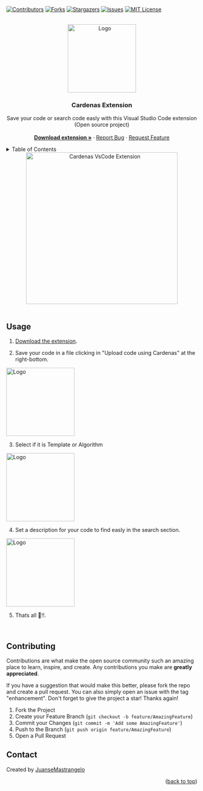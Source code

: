 <div id="top"></div>



<!-- PROJECT SHIELDS -->
<!--
*** I'm using markdown "reference style" links for readability.
*** Reference links are enclosed in brackets [ ] instead of parentheses ( ).
*** See the bottom of this document for the declaration of the reference variables
*** for contributors-url, forks-url, etc. This is an optional, concise syntax you may use.
*** https://www.markdownguide.org/basic-syntax/#reference-style-links
-->
[![Contributors][contributors-shield]][contributors-url]
[![Forks][forks-shield]][forks-url]
[![Stargazers][stars-shield]][stars-url]
[![Issues][issues-shield]][issues-url]
[![MIT License][license-shield]][license-url]


<!-- PROJECT LOGO -->
<br />
<div align="center">
  <a href="https://github.com/CardenasExtension/cardenas-client">
    <img src="https://i.ibb.co/q9v025b/Untitled.png" alt="Logo" height="180">
  </a>

  <h3 align="center">Cardenas Extension</h3>

  <p align="center">
    Save your code or search code easly with this Visual Studio Code extension
    <br />
    (Open source project)
    <br />
    <br />
    <a href="https://marketplace.visualstudio.com/items?itemName=juansemastrangelo.cardenas" target="_blank"><strong>Download extension »</strong></a>
    ·
    <a href="https://github.com/CardenasExtension/cardenas-client/issues" target="_blank">Report Bug</a>
    ·
    <a href="https://github.com/CardenasExtension/cardenas-client/issues" target="_blank">Request Feature</a>
  </p>
</div>



<!-- TABLE OF CONTENTS -->
<details>
  <summary>Table of Contents</summary>
  <ol>
    <li><a href="#usage">Usage</a></li>
    <li><a href="#contact">Contact</a></li>
  </ol>
</details>

<div align="center">
    <img src="https://i.ibb.co/WxmGsg4/taller-ttit-web-Visual-Studio-Code-2022-03-21-13-58-24.gif" alt="Cardenas VsCode Extension" height="400">
</div>
<br />

<!-- Usage -->
## Usage

1. [Download the extension](https://marketplace.visualstudio.com/items?itemName=juansemastrangelo.cardenas).

2. Save your code in a file clicking in "Upload code using Cardenas" at the right-bottom.
<img src="https://i.ibb.co/vkPkhSk/Captura-de-pantalla-2022-02-10-135546.png" alt="Logo" height="180">

3. Select if it is Template or Algorithm
<img src="https://i.ibb.co/8jCqJhV/screenshot.png" alt="Logo" height="180">

4. Set a description for your code to find easly in the search section.
<img src="https://i.ibb.co/tcVGsd6/screenshot.png" alt="Logo" height="180">

5. Thats all 🎉!!. 
<br />

<!-- CONTRIBUTING -->
## Contributing

Contributions are what make the open source community such an amazing place to learn, inspire, and create. Any contributions you make are **greatly appreciated**.

If you have a suggestion that would make this better, please fork the repo and create a pull request. You can also simply open an issue with the tag "enhancement".
Don't forget to give the project a star! Thanks again!

1. Fork the Project
2. Create your Feature Branch (`git checkout -b feature/AmazingFeature`)
3. Commit your Changes (`git commit -m 'Add some AmazingFeature'`)
4. Push to the Branch (`git push origin feature/AmazingFeature`)
5. Open a Pull Request


<!-- CONTACT -->
## Contact
Created by [JuanseMastrangelo](https://github.com/JuanseMastrangelo)
<p align="right">(<a href="#top">back to top</a>)</p>


<!-- MARKDOWN LINKS & IMAGES -->
<!-- https://www.markdownguide.org/basic-syntax/#reference-style-links -->
[contributors-shield]: https://img.shields.io/github/contributors/CardenasExtension/cardenas-client.svg?style=for-the-badge
[contributors-url]: https://github.com/CardenasExtension/cardenas-client/graphs/contributors
[forks-shield]: https://img.shields.io/github/forks/CardenasExtension/cardenas-client.svg?style=for-the-badge
[forks-url]: https://github.com/CardenasExtension/cardenas-client/network/members
[stars-shield]: https://img.shields.io/github/stars/CardenasExtension/cardenas-client.svg?style=for-the-badge
[stars-url]: https://github.com/CardenasExtension/cardenas-client/stargazers
[issues-shield]: https://img.shields.io/github/issues/CardenasExtension/cardenas-client.svg?style=for-the-badge
[issues-url]: https://github.com/CardenasExtension/cardenas-client/issues
[license-shield]: https://img.shields.io/github/license/CardenasExtension/cardenas-client.svg?style=for-the-badge
[license-url]: https://github.com/CardenasExtension/cardenas-client/blob/master/LICENSE.txt

